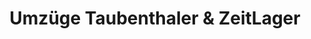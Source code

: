 ---
title: "Umzüge Taubenthaler & ZeitLager"
url: /landshut/umzuege-taubenthaler-und-zeitlager/
shop: Mieten
---